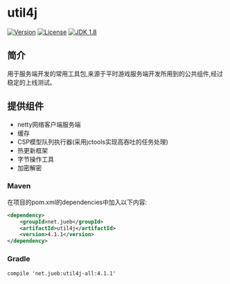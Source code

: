 # util4j
[![Version](https://img.shields.io/badge/version-4.1.1-brightgreen.svg)](http://search.maven.org/#search|gav|1|g:%22net.jueb%22%20AND%20a:%22util4j%22)
[![License](http://img.shields.io/:license-apache-blue.svg)](http://www.apache.org/licenses/LICENSE-2.0.html)
[![JDK 1.8](https://img.shields.io/badge/JDK-1.8-green.svg "JDK 1.8")]()

## 简介
用于服务端开发的常用工具包,来源于平时游戏服务端开发所用到的公共组件,经过稳定的上线测试。

## 提供组件
* netty网络客户端服务端
* 缓存
* CSP模型队列执行器(采用jctools实现高吞吐的任务处理)
* 热更新框架
* 字节操作工具
* 加密解密

### Maven
在项目的pom.xml的dependencies中加入以下内容:

```xml
<dependency>
    <groupId>net.jueb</groupId>
    <artifactId>util4j</artifactId>
    <version>4.1.1</version>
</dependency>
```

### Gradle
```
compile 'net.jueb:util4j-all:4.1.1'
```
